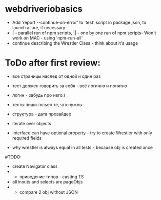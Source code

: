 # webdriveriobasics
* Add 'report --continue-on-error' to 'test' script in package.json, to launch allure, if necessary
* | - parallel run of npm scripts, || - one by one run of npm scripts- Won't work on MAC - using 'npm-run-all'
* continue describing the Wrestler Class - think about it's usage

# ToDo after first review: 
* все страницы наслед от одной и один раз 
* тест должен говорить за себя - всё логично и понятно 
* логин - забудь про него:)
* тесты пиши тольео те, что нужны 
* структура - дата провайдер
 
* iterate over objects
* Interface can have optional property - try to create Wrestler with only required fields
* why wrestler is always equal in all tests - because obj is created once

#TODO:
* create Navigator class
* + приведение типов - casting TS
* all inouts and selects are pageObjs 
* + compare 2 obj without JSON
